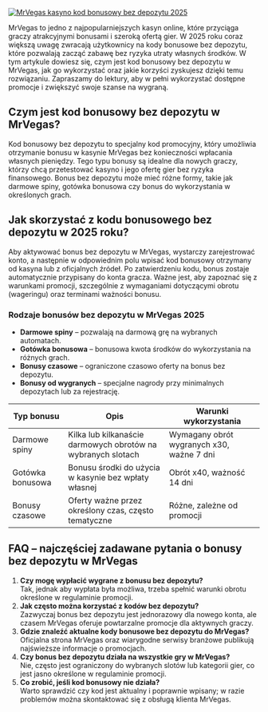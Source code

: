 [![MrVegas kasyno kod bonusowy bez depozytu 2025](https://123-caf.pages.dev/gitsignup.png)](https://vrmoo.ru/Bt82HjjY)

<p>MrVegas to jedno z najpopularniejszych kasyn online, które przyciąga graczy atrakcyjnymi bonusami i szeroką ofertą gier. W 2025 roku coraz większą uwagę zwracają użytkownicy na kody bonusowe bez depozytu, które pozwalają zacząć zabawę bez ryzyka utraty własnych środków. W tym artykule dowiesz się, czym jest kod bonusowy bez depozytu w MrVegas, jak go wykorzystać oraz jakie korzyści zyskujesz dzięki temu rozwiązaniu. Zapraszamy do lektury, aby w pełni wykorzystać dostępne promocje i zwiększyć swoje szanse na wygraną.</p>  <h2>Czym jest kod bonusowy bez depozytu w MrVegas?</h2> <p>Kod bonusowy bez depozytu to specjalny kod promocyjny, który umożliwia otrzymanie bonusu w kasynie MrVegas bez konieczności wpłacania własnych pieniędzy. Tego typu bonusy są idealne dla nowych graczy, którzy chcą przetestować kasyno i jego ofertę gier bez ryzyka finansowego. Bonus bez depozytu może mieć różne formy, takie jak darmowe spiny, gotówka bonusowa czy bonus do wykorzystania w określonych grach.</p>  <h2>Jak skorzystać z kodu bonusowego bez depozytu w 2025 roku?</h2> <p>Aby aktywować bonus bez depozytu w MrVegas, wystarczy zarejestrować konto, a następnie w odpowiednim polu wpisać kod bonusowy otrzymany od kasyna lub z oficjalnych źródeł. Po zatwierdzeniu kodu, bonus zostaje automatycznie przypisany do konta gracza. Ważne jest, aby zapoznać się z warunkami promocji, szczególnie z wymaganiami dotyczącymi obrotu (wageringu) oraz terminami ważności bonusu.</p>  <h3>Rodzaje bonusów bez depozytu w MrVegas 2025</h3> <ul>   <li><strong>Darmowe spiny</strong> – pozwalają na darmową grę na wybranych automatach.</li>   <li><strong>Gotówka bonusowa</strong> – bonusowa kwota środków do wykorzystania na różnych grach.</li>   <li><strong>Bonusy czasowe</strong> – ograniczone czasowo oferty na bonus bez depozytu.</li>   <li><strong>Bonusy od wygranych</strong> – specjalne nagrody przy minimalnych depozytach lub za rejestrację.</li> </ul>  <table>   <thead>     <tr>       <th>Typ bonusu</th>       <th>Opis</th>       <th>Warunki wykorzystania</th>     </tr>   </thead>   <tbody>     <tr>       <td>Darmowe spiny</td>       <td>Kilka lub kilkanaście darmowych obrotów na wybranych slotach</td>       <td>Wymagany obrót wygranych x30, ważne 7 dni</td>     </tr>     <tr>       <td>Gotówka bonusowa</td>       <td>Bonusu środki do użycia w kasynie bez wpłaty własnej</td>       <td>Obrót x40, ważność 14 dni</td>     </tr>     <tr>       <td>Bonusy czasowe</td>       <td>Oferty ważne przez określony czas, często tematyczne</td>       <td>Różne, zależne od promocji</td>     </tr>   </tbody> </table>  <h2>FAQ – najczęściej zadawane pytania o bonusy bez depozytu w MrVegas</h2> <ol>   <li><strong>Czy mogę wypłacić wygrane z bonusu bez depozytu?</strong><br>Tak, jednak aby wypłata była możliwa, trzeba spełnić warunki obrotu określone w regulaminie promocji.</li>   <li><strong>Jak często można korzystać z kodów bez depozytu?</strong><br>Zazwyczaj bonus bez depozytu jest jednorazowy dla nowego konta, ale czasem MrVegas oferuje powtarzalne promocje dla aktywnych graczy.</li>   <li><strong>Gdzie znaleźć aktualne kody bonusowe bez depozytu do MrVegas?</strong><br>Oficjalna strona MrVegas oraz wiarygodne serwisy branżowe publikują najświeższe informacje o promocjach.</li>   <li><strong>Czy bonus bez depozytu działa na wszystkie gry w MrVegas?</strong><br>Nie, często jest ograniczony do wybranych slotów lub kategorii gier, co jest jasno określone w regulaminie promocji.</li>   <li><strong>Co zrobić, jeśli kod bonusowy nie działa?</strong><br>Warto sprawdzić czy kod jest aktualny i poprawnie wpisany; w razie problemów można skontaktować się z obsługą klienta MrVegas.</li> </ol>